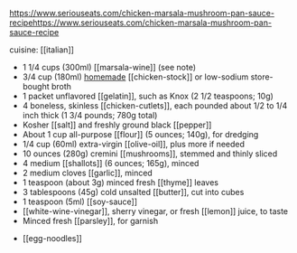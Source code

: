 https://www.seriouseats.com/chicken-marsala-mushroom-pan-sauce-recipehttps://www.seriouseats.com/chicken-marsala-mushroom-pan-sauce-recipe

cuisine: [[italian]]

-   1 1/4 cups (300ml) [[marsala-wine]] (see note)
-   3/4 cup (180ml) [homemade](https://www.seriouseats.com/best-rich-easy-white-chicken-stock-recipe) [[chicken-stock]] or low-sodium store-bought broth
-   1 packet unflavored [[gelatin]], such as Knox (2 1/2 teaspoons; 10g)
-   4 boneless, skinless [[chicken-cutlets]], each pounded about 1/2 to 1/4 inch thick (1 3/4 pounds; 780g total)
-   Kosher [[salt]] and freshly ground black [[pepper]]
-   About 1 cup all-purpose [[flour]] (5 ounces; 140g), for dredging
-   1/4 cup (60ml) extra-virgin [[olive-oil]], plus more if needed
-   10 ounces (280g) cremini [[mushrooms]], stemmed and thinly sliced
-   4 medium [[shallots]] (6 ounces; 165g), minced
-   2 medium cloves [[garlic]], minced
-   1 teaspoon (about 3g) minced fresh [[thyme]] leaves
-   3 tablespoons (45g) cold unsalted [[butter]], cut into cubes
-   1 teaspoon (5ml) [[soy-sauce]]
-   [[white-wine-vinegar]], sherry vinegar, or fresh [[lemon]] juice, to taste
-   Minced fresh [[parsley]], for garnish

* [[egg-noodles]]
